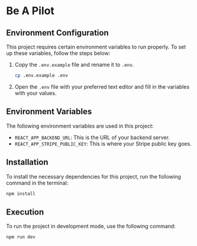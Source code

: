 # Be A Pilot


## Environment Configuration

This project requires certain environment variables to run properly. To set up these variables, follow the steps below:

1. Copy the `.env.example` file and rename it to `.env`.

    ```bash
    cp .env.example .env
    ```

2. Open the `.env` file with your preferred text editor and fill in the variables with your values.

## Environment Variables

The following environment variables are used in this project:

- `REACT_APP_BACKEND_URL`: This is the URL of your backend server.
- `REACT_APP_STRIPE_PUBLIC_KEY`: This is where your Stripe public key goes.

## Installation

To install the necessary dependencies for this project, run the following command in the terminal:

```bash
npm install
```

## Execution

To run the project in development mode, use the following command:

```bash
npm run dev
```
